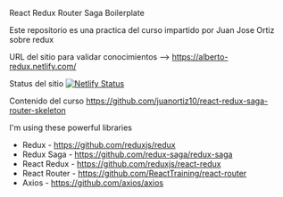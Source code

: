 React Redux Router Saga Boilerplate

Este repositorio es una practica del curso impartido por Juan Jose Ortiz sobre redux

URL del sitio para validar conocimientos --> https://alberto-redux.netlify.com/

Status del sitio
[![Netlify Status](https://api.netlify.com/api/v1/badges/d3abe338-f27c-49f7-b700-9fdec0f27dff/deploy-status)](https://app.netlify.com/sites/alberto-redux/deploys)

Contenido del curso https://github.com/juanortiz10/react-redux-saga-router-skeleton

I'm using these powerful libraries

* Redux - https://github.com/reduxjs/redux
* Redux Saga - https://github.com/redux-saga/redux-saga
* React Redux - https://github.com/reduxjs/react-redux 
* React Router - https://github.com/ReactTraining/react-router
* Axios - https://github.com/axios/axios

